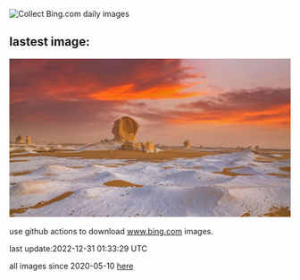 ![Collect Bing.com daily images](https://github.com/counter2015/bing-daily-images/workflows/Collect%20Bing.com%20daily%20images/badge.svg)
## lastest image:
![](images/ChalkRock.jpg)

use github actions to download www.bing.com images.

last update:2022-12-31 01:33:29 UTC

all images since 2020-05-10 [here](https://github.com/counter2015/bing-daily-images/tree/master/images) 
